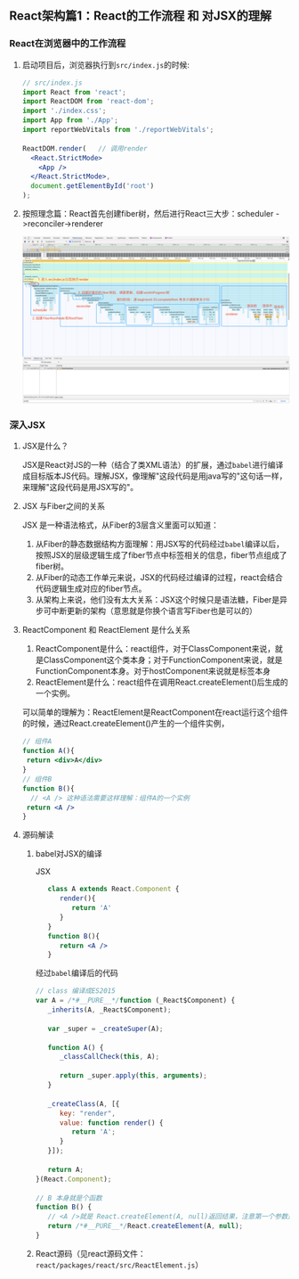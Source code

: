 ## React架构篇1：React的工作流程 和 对JSX的理解

### React在浏览器中的工作流程

1. 启动项目后，浏览器执行到`src/index.js`的时候:

   ```jsx
   // src/index.js
   import React from 'react';
   import ReactDOM from 'react-dom';
   import './index.css';
   import App from './App';
   import reportWebVitals from './reportWebVitals';
   
   ReactDOM.render(   // 调用render
     <React.StrictMode>
       <App />
     </React.StrictMode>,
     document.getElementById('root')
   );
   ```

2. 按照理念篇：React首先创建fiber树，然后进行React三大步：scheduler ->reconciler->renderer

   ![React整体流程简介](./React整体流程简介.png)



### 深入JSX

1. JSX是什么？

   JSX是React对JS的一种（结合了类XML语法）的扩展，通过`babel`进行编译成目标版本JS代码。理解JSX，像理解"这段代码是用java写的"这句话一样，来理解"这段代码是用JSX写的"。

2. JSX 与Fiber之间的关系
   
   JSX 是一种语法格式，从Fiber的3层含义里面可以知道：

   1. 从Fiber的静态数据结构方面理解：用JSX写的代码经过`babel`编译以后，按照JSX的层级逻辑生成了fiber节点中标签相关的信息，fiber节点组成了fiber树。
   2. 从Fiber的动态工作单元来说，JSX的代码经过编译的过程，react会结合代码逻辑生成对应的fiber节点。
   3. 从架构上来说，他们没有太大关系：JSX这个时候只是语法糖，Fiber是异步可中断更新的架构（意思就是你换个语言写Fiber也是可以的）

3. ReactComponent 和 ReactElement 是什么关系

   1. ReactComponent是什么：react组件，对于ClassComponent来说，就是ClassComponent这个类本身；对于FunctionComponent来说，就是FunctionComponent本身。对于hostComponent来说就是标签本身
   2. ReactElement是什么：react组件在调用React.createElement()后生成的一个实例。

   可以简单的理解为：ReactElement是ReactComponent在react运行这个组件的时候，通过React.createElement()产生的一个组件实例，

   ```jsx
   // 组件A
   function A(){
   	return <div>A</div>
   }
   // 组件B
   function B(){
     // <A /> 这种语法需要这样理解：组件A的一个实例
   	return <A />
   }
   ```

4. 源码解读

   1. babel对JSX的编译  
   
      JSX

      ```jsx
         class A extends React.Component {
            render(){
               return 'A'
            }
         }
         function B(){
            return <A />
         }
      ```
      经过`babel`编译后的代码
      ```js
      // class 编译成ES2015 
      var A = /*#__PURE__*/function (_React$Component) {
         _inherits(A, _React$Component);
         
         var _super = _createSuper(A);

         function A() {
            _classCallCheck(this, A);

            return _super.apply(this, arguments);
         }

         _createClass(A, [{
            key: "render",
            value: function render() {
               return 'A';
            }
         }]);

         return A;
      }(React.Component);

      // B 本身就是个函数
      function B() {
         // <A />就是 React.createElement(A, null)返回结果，注意第一个参数是A本身，即class本身
         return /*#__PURE__*/React.createElement(A, null);
      }
      ```

   2. React源码（见react源码文件：`react/packages/react/src/ReactElement.js`）
